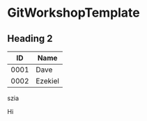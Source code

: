 # GitWorkshopTemplate

## Heading 2

| ID | Name |
| ----------- | ----------- |
| 0001 | Dave |
| 0002 | Ezekiel |

szia

Hi
